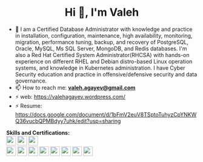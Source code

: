  



<h1 align="center">Hi 👋, I'm Valeh</h1>
<!--<p align="center">
  <img src="https://github-readme-quotes.herokuapp.com/quote?theme=dark&animation=grow_out_in" alt="my-personal-project"/>
</p>-->

- 🔭 I am a Certified Database Administrator with knowledge and practice in installation, configuration, maintenance, high availability, monitoring, migration, performance tuning, backup, and recovery of PostgreSQL, Oracle, MySQL, Ms SQL Server, MongoDB, and Redis databases. I'm also a Red Hat Certified System Administrator(RHCSA) with hands-on experience on different RHEL and Debian distro-based Linux operation systems, and knowledge in Kubernetes administration. I have Cyber Security education and practice in offensive/defensive security and data governance. 
- 📫 How to reach me: **valeh.agayev@gmail.com**
- ⚡  web: https://valehagayev.wordpress.com/
- ⚡  Resume: https://docs.google.com/document/d/1bFmV2euV8TSptoTuhyzCpYNKWQ36vucbQPMBdyy7uhk/edit?usp=sharing

**Skills and Certifications:**  
<img height="25" src="https://wiki.postgresql.org/images/3/30/PostgreSQL_logo.3colors.120x120.png">
<img height="25" src="https://webimages.mongodb.com/_com_assets/cms/kuyj3d95v5vbmm2f4-horizontal_white.svg">
<img height="25" src="https://png2.cleanpng.com/sh/15745c4ae47c2715e61611cb44d16de2/L0KzQYm4UMI1N5RuiZH0aYP2gLBuTfxwb5Cyi9NybD31cbTwjvcud6Nme95uLYTodX7ukvV6Naduh95udD3lgrL1hL1nd595RdZqdHHlccTsTgBib5YyS594Zj24PbLDjBZ1NWZnfKJvMXW6RIboWMAxNmM8SqY6MUS8QYa7UMQzOGE8SaQDNUOxgLBu/kisspng-logo-sail-racing-oracle-tee-grey-violet-brand-font-database-page-3-of-5-azoft-5bd0f1e745a800.2724114915404200712853.png">
</br>
<img height="25" src="https://valehagayev.files.wordpress.com/2019/07/screenshot-from-2019-07-11-12-10-39.png">
<img height="25" src="https://valehagayev.files.wordpress.com/2018/01/oce_odb11gperftun_clr.png?w=180">
<img height="25" src="https://valehagayev.files.wordpress.com/2016/12/orealappclu11ggridinfadmin_clr.png?w=180">
<img height="25" src="https://valehagayev.files.wordpress.com/2016/08/o_database12c_admin_professional_clr.jpg?w=180">
<img height="25" src="https://valehagayev.files.wordpress.com/2015/04/ocp20152.jpg?w=180">
<img height="25" src="https://valehagayev.files.wordpress.com/2013/08/oce_odbsql_clr.jpg?w=180">
<img height="25" src="https://valehagayev.files.wordpress.com/2016/06/o_certified-specialist_clr.jpg?w=180">
<img height="25" src="https://valehagayev.files.wordpress.com/2014/03/oca_odb11gadmin_clr.png?w=180">


